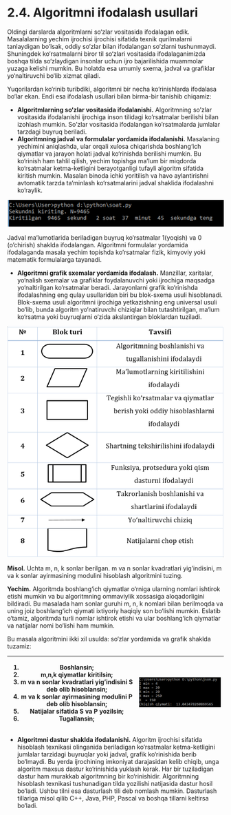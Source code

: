 # 2.4. Algoritmni ifodalash usullari

Oldingi darslarda algoritmlarni so‘zlar vositasida ifodalagan edik. Masalalarning yechim ijrochisi ijrochisi sifatida texnik qurilmalarni tanlaydigan bo’lsak, oddiy so‘zlar bilan ifodalangan so‘zlarni tushunmaydi. Shuningdek ko‘rsatmalarni biror til so‘zlari vositasida ifodalaganimizda boshqa tilda so‘zlaydigan insonlar uchun ijro bajarilishida muammolar yuzaga kelishi mumkin. Bu holatda esa umumiy sxema, jadval va grafiklar yo‘naltiruvchi bo‘lib xizmat qiladi.

Yuqorilardan ko‘rinib turibdiki, algoritmni bir necha ko’rinishlarda ifodalasa bo‘lar ekan. Endi esa ifodalash usullari bilan birma-bir tanishib chiqamiz:

* **Algoritmlarning so‘zlar vositasida ifodalanishi.** Algoritmning so’zlar vositasida ifodalanishi ijrochiga inson tilidagi ko’rsatmalar berilishi bilan izohlash mumkin. So’zlar vositasida ifodalangan ko’rsatmalarda jumlalar tarzdagi buyruq beriladi.
* **Algoritmning jadval va formulalar yordamida ifodalanishi.** Masalaning yechimini aniqlashda, ular orqali xulosa chiqarishda boshlang‘ich qiymatlar va jarayon holati jadval ko‘rinishda berilishi mumkin. Bu ko‘rinish ham tahlil qilish, yechim topishga ma’lum bir miqdorda ko‘rsatmalar ketma-ketligini berayotganligi tufayli algoritm sifatida kiritish mumkin. Masalan binoda ichki yoritilish va havo aylantirishni avtomatik tarzda ta‘minlash ko‘rsatmalarini jadval shaklida ifodalashni ko’raylik.

![](<../.gitbook/assets/image (4).png>)

Jadval ma‘lumotlarida beriladigan buyruq ko‘rsatmalar 1(yoqish) va 0 (o’chirish) shaklda ifodalangan. Algoritmni formulalar yordamida ifodalaganda masala yechim topishda ko’rsatmalar fizik, kimyoviy yoki matematik formulalarga tayanadi.

* **Algoritmni grafik sxemalar yordamida ifodalash.** Manzillar, xaritalar, yo‘nalish sxemalar va grafiklar foydalanuvchi yoki ijrochiga maqsadga yo‘naltirilgan ko‘rsatmalar beradi. Jarayonlarni grafik ko‘rinishda ifodalashning eng qulay usullaridan biri bu blok-sxema usuli hisoblanadi. Blok-sxema usuli algoritmni ijrochiga yetkazishning eng universal usuli bo‘lib, bunda algoritm yo‘natiruvchi chiziqlar bilan tutashtirilgan, ma‘lum ko‘rsatma yoki buyruqlarni o‘zida akslantirgan bloklardan tuziladi.

![](<../.gitbook/assets/image (2).png>)

**Misol.** Uchta m, n, k sonlar berilgan. m va n sonlar kvadratlari yig’indisini, m va k sonlar ayirmasining modulini hisoblash algoritmini tuzing.

**Yechim.** Algoritmda boshlang‘ich qiymatlar o‘rniga ularning nomlari ishtirok etishi mumkin va bu algoritmning ommaviylik xossasiga aloqadorligini bildiradi. Bu masalada ham sonlar guruhi m, n, k nomlari bilan berilmoqda va uning joiz boshlang‘ich qiymati ixtiyoriy haqiqiy son bo‘lishi mumkin. Eslatib o‘tamiz, algoritmda turli nomlar ishtirok etishi va ular boshlang‘ich qiymatlar va natijalar nomi bo‘lishi ham mumkin.

Bu masala algoritmini ikki xil usulda: so‘zlar yordamida va grafik shaklda tuzamiz:

| <ol><li>Boshlansin;</li><li>m,n,k qiymatlar kiritilsin;</li><li>m va n sonlar kvadratlari yig’indisini S deb olib hisoblansin;</li><li>m va k sonlar ayirmasining modulini P deb olib hisoblansin;</li><li>Natijalar sifatida S va P yozilsin;</li><li>Tugallansin;</li></ol> | <img src="../.gitbook/assets/image (3).png" alt="" data-size="original"> |
| ----------------------------------------------------------------------------------------------------------------------------------------------------------------------------------------------------------------------------------------------------------------------------- | ------------------------------------------------------------------------ |

* **Algoritmni dastur shaklda ifodalanishi.** Algoritm ijrochisi sifatida hisoblash texnikasi olinganida beriladigan ko‘rsatmalar ketma-ketligini jumlalar tarzidagi buyruqlar yoki jadval, grafik ko‘rinishida berib bo‘lmaydi. Bu yerda ijrochining imkoniyat darajasidan kelib chiqib, unga algoritm maxsus dastur ko‘rinishida yuklash kerak. Har bir tuziladigan dastur ham murakkab algoritmning bir ko‘rinishidir. Algoritmning hisoblash texnikasi tushunadigan tilda yozilishi natijasida dastur hosil bo‘ladi. Ushbu tilni esa dasturlash tili deb nomlash mumkin. Dasturlash tillariga misol qilib C++, Java, PHP, Pascal va boshqa tillarni keltirsa bo‘ladi.
